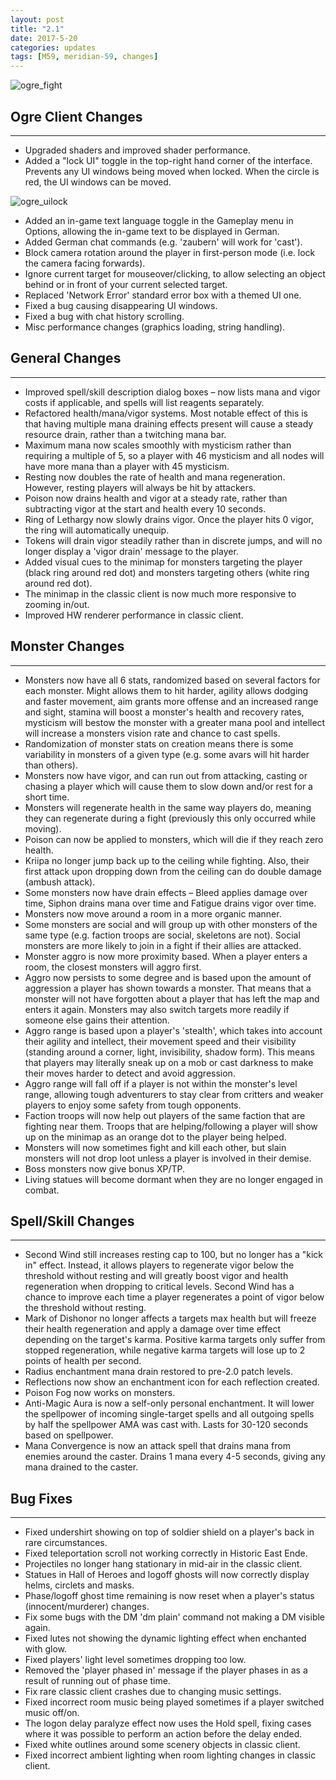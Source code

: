```yaml
---
layout: post
title: "2.1"
date: 2017-5-20
categories: updates
tags: [M59, meridian-59, changes]
---
```

![ogre_fight](https://meridiannext.com/wp-content/uploads/2017/05/ogre_fight.png)

## Ogre Client Changes

---

- Upgraded shaders and improved shader performance.
- Added a "lock UI" toggle in the top-right hand corner of the interface. Prevents any UI windows being moved when locked. When the circle is red, the UI windows can be moved.

![ogre_uilock](https://meridiannext.com/wp-content/uploads/2017/05/ogre_uilock-300x167.png)

- Added an in-game text language toggle in the Gameplay menu in Options, allowing the in-game text to be displayed in German.
- Added German chat commands (e.g. 'zaubern' will work for 'cast').
- Block camera rotation around the player in first-person mode (i.e. lock the camera facing forwards).
- Ignore current target for mouseover/clicking, to allow selecting an object behind or in front of your current selected target.
- Replaced 'Network Error' standard error box with a themed UI one.
- Fixed a bug causing disappearing UI windows.
- Fixed a bug with chat history scrolling.
- Misc performance changes (graphics loading, string handling).

## General Changes

---

- Improved spell/skill description dialog boxes – now lists mana and vigor costs if applicable, and spells will list reagents separately.
- Refactored health/mana/vigor systems. Most notable effect of this is that having multiple mana draining effects present will cause a steady resource drain, rather than a twitching mana bar.
- Maximum mana now scales smoothly with mysticism rather than requiring a multiple of 5, so a player with 46 mysticism and all nodes will have more mana than a player with 45 mysticism.
- Resting now doubles the rate of health and mana regeneration. However, resting players will always be hit by attackers.
- Poison now drains health and vigor at a steady rate, rather than subtracting vigor at the start and health every 10 seconds.
- Ring of Lethargy now slowly drains vigor. Once the player hits 0 vigor, the ring will automatically unequip.
- Tokens will drain vigor steadily rather than in discrete jumps, and will no longer display a 'vigor drain' message to the player.
- Added visual cues to the minimap for monsters targeting the player (black ring around red dot) and monsters targeting others (white ring around red dot).
- The minimap in the classic client is now much more responsive to zooming in/out.
- Improved HW renderer performance in classic client.

## Monster Changes

---

- Monsters now have all 6 stats, randomized based on several factors for each monster. Might allows them to hit harder, agility allows dodging and faster movement, aim grants more offense and an increased range and sight, stamina will boost a monster's health and recovery rates, mysticism will bestow the monster with a greater mana pool and intellect will increase a monsters vision rate and chance to cast spells.
- Randomization of monster stats on creation means there is some variability in monsters of a given type (e.g. some avars will hit harder than others).
- Monsters now have vigor, and can run out from attacking, casting or chasing a player which will cause them to slow down and/or rest for a short time.
- Monsters will regenerate health in the same way players do, meaning they can regenerate during a fight (previously this only occurred while moving).
- Poison can now be applied to monsters, which will die if they reach zero health.
- Kriipa no longer jump back up to the ceiling while fighting. Also, their first attack upon dropping down from the ceiling can do double damage (ambush attack).
- Some monsters now have drain effects – Bleed applies damage over time, Siphon drains mana over time and Fatigue drains vigor over time.
- Monsters now move around a room in a more organic manner.
- Some monsters are social and will group up with other monsters of the same type (e.g. faction troops are social, skeletons are not). Social monsters are more likely to join in a fight if their allies are attacked.
- Monster aggro is now more proximity based. When a player enters a room, the closest monsters will aggro first.
- Aggro now persists to some degree and is based upon the amount of aggression a player has shown towards a monster. That means that a monster will not have forgotten about a player that has left the map and enters it again. Monsters may also switch targets more readily if someone else gains their attention.
- Aggro range is based upon a player's 'stealth', which takes into account their agility and intellect, their movement speed and their visibility (standing around a corner, light, invisibility, shadow form). This means that players may literally sneak up on a mob or cast darkness to make their moves harder to detect and avoid aggression.
- Aggro range will fall off if a player is not within the monster's level range, allowing tough adventurers to stay clear from critters and weaker players to enjoy some safety from tough opponents.
- Faction troops will now help out players of the same faction that are fighting near them. Troops that are helping/following a player will show up on the minimap as an orange dot to the player being helped.
- Monsters will now sometimes fight and kill each other, but slain monsters will not drop loot unless a player is involved in their demise.
- Boss monsters now give bonus XP/TP.
- Living statues will become dormant when they are no longer engaged in combat.

## Spell/Skill Changes

---

- Second Wind still increases resting cap to 100, but no longer has a "kick in" effect. Instead, it allows players to regenerate vigor below the threshold without resting and will greatly boost vigor and health regeneration when dropping to critical levels. Second Wind has a chance to improve each time a player regenerates a point of vigor below the threshold without resting.
- Mark of Dishonor no longer affects a targets max health but will freeze their health regeneration and apply a damage over time effect depending on the target's karma. Positive karma targets only suffer from stopped regeneration, while negative karma targets will lose up to 2 points of health per second.
- Radius enchantment mana drain restored to pre-2.0 patch levels.
- Reflections now show an enchantment icon for each reflection created.
- Poison Fog now works on monsters.
- Anti-Magic Aura is now a self-only personal enchantment. It will lower the spellpower of incoming single-target spells and all outgoing spells by half the spellpower AMA was cast with. Lasts for 30-120 seconds based on spellpower.
- Mana Convergence is now an attack spell that drains mana from enemies around the caster. Drains 1 mana every 4-5 seconds, giving any mana drained to the caster.

## Bug Fixes

---

- Fixed undershirt showing on top of soldier shield on a player's back in rare circumstances.
- Fixed teleportation scroll not working correctly in Historic East Ende.
- Projectiles no longer hang stationary in mid-air in the classic client.
- Statues in Hall of Heroes and logoff ghosts will now correctly display helms, circlets and masks.
- Phase/logoff ghost time remaining is now reset when a player's status (innocent/murderer) changes.
- Fix some bugs with the DM 'dm plain' command not making a DM visible again.
- Fixed lutes not showing the dynamic lighting effect when enchanted with glow.
- Fixed players' light level sometimes dropping too low.
- Removed the 'player phased in' message if the player phases in as a result of running out of phase time.
- Fix rare classic client crashes due to changing music settings.
- Fixed incorrect room music being played sometimes if a player switched music off/on.
- The logon delay paralyze effect now uses the Hold spell, fixing cases where it was possible to perform an action before the delay ended.
- Fixed white outlines around some scenery objects in classic client.
- Fixed incorrect ambient lighting when room lighting changes in classic client.